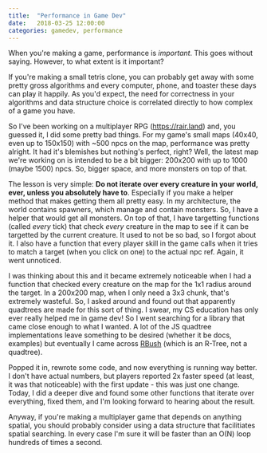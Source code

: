 ```yaml
---
title:  "Performance in Game Dev"
date:   2018-03-25 12:00:00
categories: gamedev, performance
---
```


When you're making a game, performance is _important_. This goes without saying. However, to what extent is it important? 



If you're making a small tetris clone, you can probably get away with some pretty gross algorithms and every computer, phone, and toaster these days can play it happily. As you'd expect, the need for correctness in your algorithms and data structure choice is correlated directly to how complex of a game you have.

So I've been working on a multiplayer RPG (https://rair.land) and, you guessed it, I did some pretty bad things. For my game's small maps (40x40, even up to 150x150) with ~500 npcs on the map, performance was pretty alright. It had it's blemishes but nothing's perfect, right? Well, the latest map we're working on is intended to be a bit bigger: 200x200 with up to 1000 (maybe 1500) npcs. So, bigger space, and more monsters on top of that.

The lesson is very simple: **Do not iterate over every creature in your world, ever, unless you absolutely have to**. Especially if you make a helper method that makes getting them all pretty easy. In my architecture, the world contains spawners, which manage and contain monsters. So, I have a helper that would get all monsters. On top of that, I have targetting functions (called _every_ tick) that check _every_ creature in the map to see if it can be targetted by the current creature. It used to not be so bad, so I forgot about it. I also have a function that every player skill in the game calls when it tries to match a target (when you click on one) to the actual npc ref. Again, it went unnoticed.

I was thinking about this and it became extremely noticeable when I had a function that checked every creature on the map for the 1x1 radius around the target. In a 200x200 map, when I only need a 3x3 chunk, that's extremely wasteful. So, I asked around and found out that apparently quadtrees are made for this sort of thing. I swear, my CS education has only ever really helped me in game dev! So I went searching for a library that came close enough to what I wanted. A lot of the JS quadtree implementations leave something to be desired (whether it be docs, examples) but eventually I came across [RBush](https://github.com/mourner/rbush) (which is an R-Tree, not a quadtree).

Popped it in, rewrote some code, and now everything is running way better. I don't have actual numbers, but players reported 2x faster speed (at least, it was that noticeable) with the first update - this was just one change. Today, I did a deeper dive and found some other functions that iterate over everything, fixed them, and I'm looking forward to hearing about the result.

Anyway, if you're making a multiplayer game that depends on anything spatial, you should probably consider using a data structure that facilitiates spatial searching. In every case I'm sure it will be faster than an O(N) loop hundreds of times a second.
